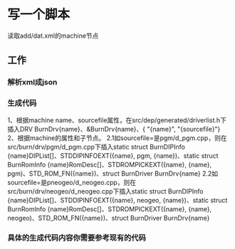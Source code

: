 # 写一个脚本

读取add/dat.xml的machine节点

## 工作

### 解析xml成json

### 生成代码

1、根据machine name、sourcefile属性，在src/dep/generated/driverlist.h下插入DRV BurnDrv{name}、&BurnDrv{name}、{ "{name}", "{sourcefile}"}
2、根据machine的属性和子节点。
2.1如sourcefile=是pgm/d_pgm.cpp，则在src/burn/drv/pgm/d_pgm.cpp下插入static struct BurnDIPInfo {name}DIPList[]、STDDIPINFOEXT({name},		pgm, {name})、static struct BurnRomInfo {name}RomDesc[]、STDROMPICKEXT({name}, {name}, pgm)、STD_ROM_FN({name})、struct BurnDriver BurnDrv{name}
2.2如sourcefile=是pneogeo/d_neogeo.cpp，则在src/burn/drv/neogeo/d_neogeo.cpp下插入static struct BurnDIPInfo {name}DIPList[]、STDDIPINFOEXT({name},		neogeo, {name})、static struct BurnRomInfo {name}RomDesc[]、STDROMPICKEXT({name}, {name}, neogeo)、STD_ROM_FN({name})、struct BurnDriver BurnDrv{name}

### 具体的生成代码内容你需要参考现有的代码